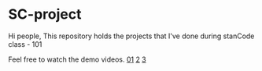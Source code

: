 # SC-project
Hi people, This repository holds the projects that I've done during stanCode class - 101

Feel free to watch the demo videos. [0](https://drive.google.com/file/d/1SwJXKqSFX5xhn_UeFcolp63GnSqYeoTG/view?usp=sharing)[1](https://drive.google.com/file/d/196sGZA-UWczT-oeKbxSRJPqtaJ7qZDSz/view?usp=sharing) [2](https://drive.google.com/file/d/1dWqiD8ZLYDv-X-Vb65pHNiF5N0fjxCl0/view?usp=sharing) [3](https://drive.google.com/file/d/1dWqiD8ZLYDv-X-Vb65pHNiF5N0fjxCl0/view?usp=sharing)


